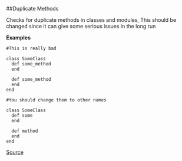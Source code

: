 ##Duplicate Methods

Checks for duplicate methods in classes and modules, This should be changed since it can give some serious issues in the long run

**Examples**

```
#This is really bad

class SomeClass
  def some_method
  end

  def some_method
  end
end

#You should change them to other names

class SomeClass
  def some
  end

  def method
  end
end
```

[Source](http://www.rubydoc.info/gems/rubocop/RuboCop/Cop/Lint/DuplicateMethods)
